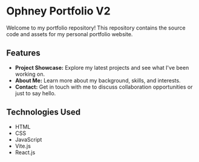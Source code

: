 # Ophney Portfolio V2

Welcome to my portfolio repository! This repository contains the source code and assets for my personal portfolio website.

## Features

- **Project Showcase:** Explore my latest projects and see what I've been working on.
- **About Me:** Learn more about my background, skills, and interests.
- **Contact:** Get in touch with me to discuss collaboration opportunities or just to say hello.

## Technologies Used

- HTML
- CSS
- JavaScript
- Vite.js
- React.js

